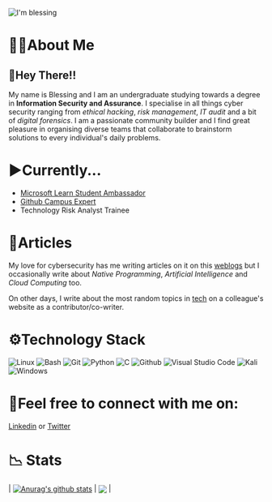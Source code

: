 
![I'm blessing](https://user-images.githubusercontent.com/75522169/169711855-104f408b-99e8-42aa-b00c-49fcf867a0b1.png)

# 👨🏾About Me

## 👋Hey There!! 

My name is Blessing and I am an undergraduate studying towards a degree in **Information Security and Assurance**. I specialise in all things cyber security ranging from *ethical hacking*, *risk management*, *IT audit* and a bit of *digital forensics*. I am a passionate community builder and I find great pleasure in organising diverse teams that collaborate to brainstorm solutions to every individual's daily problems. 

# ▶Currently...

  - [Microsoft Learn Student Ambassador](https://studentambassadors.microsoft.com/en-US/studentambassadors/profile/2f30bc0e-b1c8-4c5b-b71e-7ca9ce5dc50f)
  - [Github Campus Expert](https://githubcampus.expert/blessing-mufaro/)
  - Technology Risk Analyst Trainee
  
# 📜Articles

My love for cybersecurity has me writing articles on it on this [weblogs](https://thecyberstash.hashnode.dev/) but I occasionally write about *Native Programming*, *Artificial Intelligence* and *Cloud Computing* too.

On other days, I write about the most random topics in [tech](http://www.tzperspective.com/index.php/author/blessing/) on a colleague's website as a contributor/co-writer.
    
# ⚙Technology Stack

![Linux](https://img.shields.io/badge/Linux-FCC624?style=for-the-badge&logo=linux&logoColor=black)
![Bash](https://img.shields.io/badge/GNU%20Bash-4EAA25?style=for-the-badge&logo=GNU%20Bash&logoColor=white)
![Git](https://img.shields.io/badge/GIT-E44C30?style=for-the-badge&logo=git&logoColor=white)
![Python](https://img.shields.io/badge/python-3670A0?style=for-the-badge&logo=python&logoColor=ffdd54)
![C](https://img.shields.io/badge/C-00599C?style=for-the-badge&logo=c&logoColor=white)
![Github](https://img.shields.io/badge/GitHub-100000?style=for-the-badge&logo=github&logoColor=white)
![Visual Studio Code](https://img.shields.io/badge/Visual%20Studio%20Code-0078d7.svg?style=for-the-badge&logo=visual-studio-code&logoColor=white)
![Kali](https://img.shields.io/badge/Kali_Linux-557C94?style=for-the-badge&logo=kali-linux&logoColor=white)
![Windows](https://img.shields.io/badge/Windows-0078D6?style=for-the-badge&logo=windows&logoColor=white)


# 🔗Feel free to connect with me on:
 
 [Linkedin](https://www.linkedin.com/in/blessing-mufaro-kashava/) or [Twitter](https://twitter.com/blessing_mufaro)

# 📉 Stats

| <a href="https://github.com/anuraghazra/github-readme-stats"><img align="center" src="https://github-readme-stats.vercel.app/api?username=blessing-mufaro&show_icons=true&include_all_commits=true&theme=buefy&hide_border=true" alt="Anurag's github stats" /></a> | <a href="https://github.com/anuraghazra/github-readme-stats"><img align="center" src="https://github-readme-stats.vercel.app/api/top-langs/?username=blessing-mufaro&layout=compact&theme=buefy&hide_border=true" /></a> |
